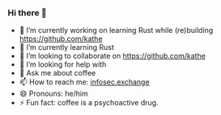 ### Hi there 👋

<!--
**avuko/avuko** is a ✨ _special_ ✨ repository because its `README.md` (this file) appears on your GitHub profile.

Here are some ideas to get you started:

-->

- 🔭 I’m currently working on learning Rust while (re)building https://github.com/kathe
- 🌱 I’m currently learning Rust
- 👯 I’m looking to collaborate on https://github.com/kathe
- 🤔 I’m looking for help with 
- 💬 Ask me about coffee 
- 📫 How to reach me: <a rel="me" href="https://infosec.exchange/@avuko">infosec.exchange</a>
- 😄 Pronouns: he/him
- ⚡ Fun fact: coffee is a psychoactive drug.
